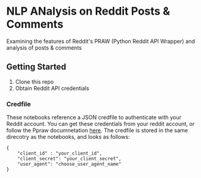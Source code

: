 # NLP ANalysis on Reddit Posts & Comments
Examining the features of Reddit's PRAW (Python Reddit API Wrapper) and analysis of posts &amp; comments

## Getting Started
1. Clone this repo
2. Obtain Reddit API credentials

### Credfile
These notebooks reference a JSON credfile to authenticate with your Reddit account. You can get these credentials from your reddit account, or follow the Ppraw documnetation [here](https://praw.readthedocs.io/en/latest/getting_started/quick_start.html). The credfile is stored in the same direcotry as the notebooks, and looks as follows:

```
{
	"client_id" : "your_client_id",
	"client_secret": "your_client_secret",
	"user_agent": "choose_user_agent_name"
}
```